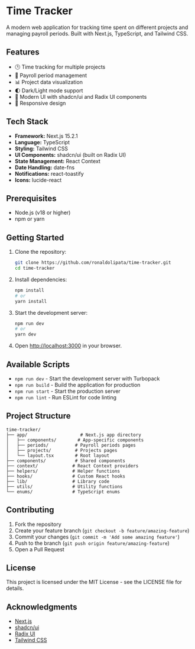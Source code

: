 # Time Tracker

A modern web application for tracking time spent on different projects and managing payroll periods. Built with Next.js, TypeScript, and Tailwind CSS.

## Features

- 🕒 Time tracking for multiple projects
- 📅 Payroll period management
- 📊 Project data visualization
- 🌓 Dark/Light mode support
- 🎨 Modern UI with shadcn/ui and Radix UI components
- 📱 Responsive design

## Tech Stack

- **Framework:** Next.js 15.2.1
- **Language:** TypeScript
- **Styling:** Tailwind CSS
- **UI Components:** shadcn/ui (built on Radix UI)
- **State Management:** React Context
- **Date Handling:** date-fns
- **Notifications:** react-toastify
- **Icons:** lucide-react

## Prerequisites

- Node.js (v18 or higher)
- npm or yarn

## Getting Started

1. Clone the repository:

   ```bash
   git clone https://github.com/ronaldolipata/time-tracker.git
   cd time-tracker
   ```

2. Install dependencies:

   ```bash
   npm install
   # or
   yarn install
   ```

3. Start the development server:

   ```bash
   npm run dev
   # or
   yarn dev
   ```

4. Open [http://localhost:3000](http://localhost:3000) in your browser.

## Available Scripts

- `npm run dev` - Start the development server with Turbopack
- `npm run build` - Build the application for production
- `npm run start` - Start the production server
- `npm run lint` - Run ESLint for code linting

## Project Structure

```
time-tracker/
├── app/                    # Next.js app directory
│   ├── components/        # App-specific components
│   ├── periods/          # Payroll periods pages
│   ├── projects/         # Projects pages
│   └── layout.tsx        # Root layout
├── components/           # Shared components
├── context/             # React Context providers
├── helpers/             # Helper functions
├── hooks/               # Custom React hooks
├── lib/                 # Library code
├── utils/               # Utility functions
└── enums/               # TypeScript enums
```

## Contributing

1. Fork the repository
2. Create your feature branch (`git checkout -b feature/amazing-feature`)
3. Commit your changes (`git commit -m 'Add some amazing feature'`)
4. Push to the branch (`git push origin feature/amazing-feature`)
5. Open a Pull Request

## License

This project is licensed under the MIT License - see the LICENSE file for details.

## Acknowledgments

- [Next.js](https://nextjs.org/)
- [shadcn/ui](https://ui.shadcn.com/)
- [Radix UI](https://www.radix-ui.com/)
- [Tailwind CSS](https://tailwindcss.com/)
